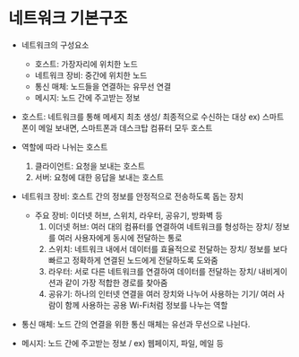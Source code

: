# 네트워크 기본구조

- 네트워크의 구성요소
    - 호스트: 가장자리에 위치한 노드
    - 네트워크 장비: 중간에 위치한 노드
    - 통신 매체: 노드들을 연결하는 유무선 연결
    - 메시지: 노드 간에 주고받는 정보

- 호스트: 네트워크를 통해 메세지 최초 생성/ 최종적으로 수신하는 대상
ex) 스마트폰이 메일 보내면, 스마트폰과 데스크탑 컴퓨터 모두 호스트

- 역할에 따라 나뉘는 호스트
    1. 클라이언트: 요청을 보내는 호스트
    2. 서버: 요청에 대한 응답을 보내는 호스트

- 네트워크 장비: 호스트 간의 정보를 안정적으로 전송하도록 돕는 장치
    - 주요 장비: 이더넷 허브, 스위치, 라우터, 공유기, 방화벽 등
        1. 이더넷 허브: 여러 대의 컴퓨터를 연결하여 네트워크를 형성하는 장치/ 정보를 여러 사용자에게 동시에 전달하는 통로
        2. 스위치: 네트워크 내에서 데이터를 효율적으로 전달하는 장치/   정보를 보다 빠르고 정확하게 연결된 노드에게 전달하도록 도와줌 
        3. 라우터: 서로 다른 네트워크를 연결하여 데이터를 전달하는 장치/ 내비게이션과 같이 가장 적합한 경로를 찾아줌
        4. 공유기: 하나의 인터넷 연결을 여러 장치와 나누어 사용하는 기기/ 여러 사람이 함께 사용하는 공용 Wi-Fi처럼 정보를 나누는 역할

- 통신 매체: 노드 간의 연결을 위한 통신 매체는 유선과 무선으로 나뉜다.

- 메시지: 노드 간에 주고받는 정보 / ex) 웹페이지, 파일, 메일 등